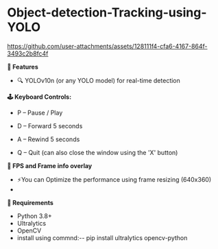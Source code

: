 # Object-detection-Tracking-using-YOLO

https://github.com/user-attachments/assets/128111f4-cfa6-4167-864f-3493c2b8fc4f

**🧠 Features**

- 🔍 YOLOv10n (or any YOLO model) for real-time detection

**🕹️ Keyboard Controls:**
- P – Pause / Play

- D – Forward 5 seconds

- A – Rewind 5 seconds

- Q – Quit (can also close the window using the 'X' button)

**🎯 FPS and Frame info overlay**

- ⚡You can Optimize the performance using frame resizing (640x360)
- 
**🔧 Requirements**
  
- Python 3.8+
- Ultralytics
- OpenCV
- install using commnd:-- pip install ultralytics opencv-python



